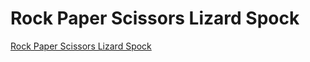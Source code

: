 # Rock Paper Scissors Lizard Spock
<a href="https://farehasi.github.io/rock-paper-scissors/" target="_blank">Rock Paper Scissors Lizard Spock</a>
